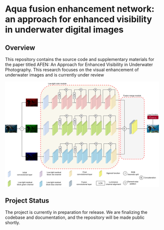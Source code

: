 # Aqua fusion enhancement network: an approach for enhanced visibility in underwater digital images

## Overview

This repository contains the source code and supplementary materials for the paper titled AFEN: An Approach for Enhanced Visibility in Underwater Photography. This research focuses on the visual enhancement of underwater images and is currently under review

![View Image](AFEN.png)

## Project Status

The project is currently in preparation for release. We are finalizing the codebase and documentation, and the repository will be made public shortly.
